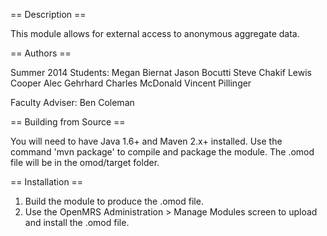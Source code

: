 == Description ==

This module allows for external access to anonymous aggregate data.


== Authors ==

Summer 2014 Students:
Megan Biernat
Jason Bocutti
Steve Chakif
Lewis Cooper
Alec Gehrhard
Charles McDonald
Vincent Pillinger

Faculty Adviser: Ben Coleman

== Building from Source ==

You will need to have Java 1.6+ and Maven 2.x+ installed.  Use the command 'mvn package' to 
compile and package the module.  The .omod file will be in the omod/target folder.


== Installation ==

1. Build the module to produce the .omod file.
2. Use the OpenMRS Administration > Manage Modules screen to upload and install the .omod file.
